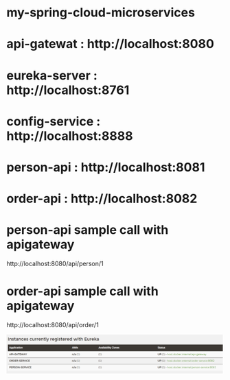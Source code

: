 # my-spring-cloud-microservices

# api-gatewat    : http://localhost:8080
# eureka-server  : http://localhost:8761
# config-service : http://localhost:8888
# person-api     : http://localhost:8081
# order-api      : http://localhost:8082

# person-api sample call with apigateway
http://localhost:8080/api/person/1

# order-api  sample call with apigateway
http://localhost:8080/api/order/1

![alt text](https://github.com/vuraltamer/my-spring-cloud-microservices/blob/main/doc/eureka.png)
